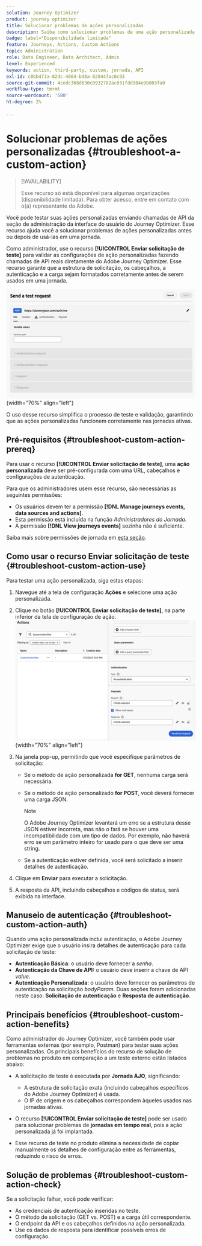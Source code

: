 ```yaml
---
solution: Journey Optimizer
product: journey optimizer
title: Solucionar problemas de ações personalizadas
description: Saiba como solucionar problemas de uma ação personalizada
badge: label="Disponibilidade limitada"
feature: Journeys, Actions, Custom Actions
topic: Administration
role: Data Engineer, Data Architect, Admin
level: Experienced
keywords: action, third-party, custom, jornada, API
exl-id: c0bb473a-82dc-4604-bd8a-020447ac0c93
source-git-commit: 4cedc368d630c0932782ac031fdd904e9b003fa0
workflow-type: tm+mt
source-wordcount: '580'
ht-degree: 2%

---
```


# Solucionar problemas de ações personalizadas {#troubleshoot-a-custom-action}

>[!AVAILABILITY]
>
>Esse recurso só está disponível para algumas organizações (disponibilidade limitada). Para obter acesso, entre em contato com o(a) representante da Adobe.
>

Você pode testar suas ações personalizadas enviando chamadas de API da seção de administração da interface do usuário do Journey Optimizer. Esse recurso ajuda você a solucionar problemas de ações personalizadas antes ou depois de usá-las em uma jornada.

Como administrador, use o recurso **[!UICONTROL Enviar solicitação de teste]** para validar as configurações de ação personalizadas fazendo chamadas de API reais diretamente do Adobe Journey Optimizer. Esse recurso garante que a estrutura de solicitação, os cabeçalhos, a autenticação e a carga sejam formatados corretamente antes de serem usados em uma jornada.

![](assets/send-test-request.png){width="70%" align="left"}

O uso desse recurso simplifica o processo de teste e validação, garantindo que as ações personalizadas funcionem corretamente nas jornadas ativas.

## Pré-requisitos {#troubleshoot-custom-action-prereq}

Para usar o recurso **[!UICONTROL Enviar solicitação de teste]**, uma **ação personalizada** deve ser pré-configurada com uma URL, cabeçalhos e configurações de autenticação.

Para que os administradores usem esse recurso, são necessárias as seguintes permissões:

* Os usuários devem ter a permissão **[!DNL Manage journeys events, data sources and actions]**.
* Esta permissão está incluída na função *Administradores do Jornada*.
* A permissão **[!DNL View journeys events]** sozinha não é suficiente.

Saiba mais sobre permissões de jornada em [esta seção](../administration/high-low-permissions.md#journey-capability).

## Como usar o recurso Enviar solicitação de teste {#troubleshoot-custom-action-use}

Para testar uma ação personalizada, siga estas etapas:

1. Navegue até a tela de configuração **Ações** e selecione uma ação personalizada.
1. Clique no botão **[!UICONTROL Enviar solicitação de teste]**, na parte inferior da tela de configuração de ação.
   ![Botão Enviar solicitação de teste no painel Configuração de ação](assets/test-request.png){width="70%" align="left"}
1. Na janela pop-up, permitindo que você especifique parâmetros de solicitação:

   * Se o método de ação personalizada **for GET**, nenhuma carga será necessária.
   * Se o método de ação personalizado **for POST**, você deverá fornecer uma carga JSON.

     >[!NOTE]
     >
     >O Adobe Journey Optimizer levantará um erro se a estrutura desse JSON estiver incorreta, mas não o fará se houver uma incompatibilidade com um tipo de dados. Por exemplo, não haverá erro se um parâmetro inteiro for usado para o que deve ser uma string.

   * Se a autenticação estiver definida, você será solicitado a inserir detalhes de autenticação.

1. Clique em **Enviar** para executar a solicitação.
1. A resposta da API, incluindo cabeçalhos e códigos de status, será exibida na interface.

## Manuseio de autenticação {#troubleshoot-custom-action-auth}

Quando uma ação personalizada inclui autenticação, o Adobe Journey Optimizer exige que o usuário insira detalhes de autenticação para cada solicitação de teste:

* **Autenticação Básica**: o usuário deve fornecer a *senha*.
* **Autenticação da Chave de API:** o usuário deve inserir a chave de API *value*.
* **Autenticação Personalizada**: o usuário deve fornecer os parâmetros de autenticação na solicitação *bodyParam*. Duas seções foram adicionadas neste caso: **Solicitação de autenticação** e **Resposta de autenticação**.

## Principais benefícios {#troubleshoot-custom-action-benefits}

Como administrador do Journey Optimizer, você também pode usar ferramentas externas (por exemplo, Postman) para testar suas ações personalizadas. Os principais benefícios do recurso de solução de problemas no produto em comparação a um teste externo estão listados abaixo:

* A solicitação de teste é executada por **Jornada AJO**, significando:

   * A estrutura de solicitação exata (incluindo cabeçalhos específicos do Adobe Journey Optimizer) é usada.
   * O IP de origem e os cabeçalhos correspondem àqueles usados nas jornadas ativas.

* O recurso **[!UICONTROL Enviar solicitação de teste]** pode ser usado para solucionar problemas de **jornadas em tempo real**, pois a ação personalizada já foi implantada.

* Esse recurso de teste no produto elimina a necessidade de copiar manualmente os detalhes de configuração entre as ferramentas, reduzindo o risco de erros.

## Solução de problemas {#troubleshoot-custom-action-check}

Se a solicitação falhar, você pode verificar:

* As credenciais de autenticação inseridas no teste.
* O método de solicitação (GET vs. POST) e a carga útil correspondente.
* O endpoint da API e os cabeçalhos definidos na ação personalizada.
* Use os dados de resposta para identificar possíveis erros de configuração.
